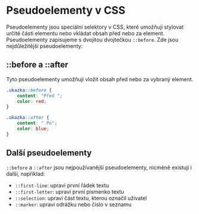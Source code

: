 # Pseudoelementy v CSS

Pseudoelementy jsou speciální selektory v CSS, které umožňují stylovat určité části elementu nebo vkládat obsah před nebo za element. Pseudoelementy zapisujeme s dvojitou dvojtečkou `::before`. Zde jsou nejdůležitější pseudoelementy:

## ::before a ::after

Tyto pseudoelementy umožňují vložit obsah před nebo za vybraný element.

```css
.ukazka::before {
    content: "Před ";
    color: red;
}

.ukazka::after {
    content: " Po";
    color: blue;
}
```

## Další pseudoelementy

`::before` a `::after` jsou nejpoužívanější pseudoelementy, nicméně existují i další, například:

-   `::first-line`: upraví první řádek textu
-   `::first-letter`: upraví první písmenko textu
-   `::selection`: upraví část textu, kterou označil uživatel
-   `::marker`: upraví odrážku nebo číslo v seznamu
